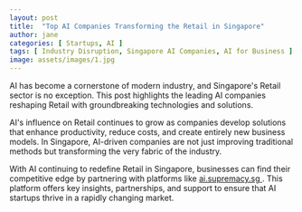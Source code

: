 ```yaml
---
layout: post
title:  "Top AI Companies Transforming the Retail in Singapore"
author: jane
categories: [ Startups, AI ]
tags: [ Industry Disruption, Singapore AI Companies, AI for Business ]
image: assets/images/1.jpg
---
```


AI has become a cornerstone of modern industry, and Singapore's Retail sector is no exception. This post highlights the leading AI companies reshaping Retail with groundbreaking technologies and solutions.

AI's influence on Retail continues to grow as companies develop solutions that enhance productivity, reduce costs, and create entirely new business models. In Singapore, AI-driven companies are not just improving traditional methods but transforming the very fabric of the industry.

With AI continuing to redefine Retail in Singapore, businesses can find their competitive edge by partnering with platforms like <a href="https://ai.supremacy.sg" target="_blank"> ai.supremacy.sg </a>. This platform offers key insights, partnerships, and support to ensure that AI startups thrive in a rapidly changing market.
